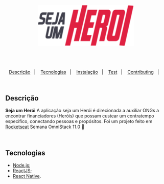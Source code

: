 <p align="center">
  <img src="frontend/src/assets/logoImg.svg" width="300px"/>
</p>

# 

<br>

<p align="center">
  <a href="#project-">Descrição</a>&nbsp;&nbsp;&nbsp;|&nbsp;&nbsp;&nbsp;
  <a href="#techs-rocket">Tecnologias</a>&nbsp;&nbsp;&nbsp;|&nbsp;&nbsp;&nbsp;
  <a href="#installation-wrench">Instalação</a>&nbsp;&nbsp;&nbsp;|&nbsp;&nbsp;&nbsp;
  <a href="#test-heavy_check_mark">Test</a>&nbsp;&nbsp;&nbsp;|&nbsp;&nbsp;&nbsp;
  <a href="#contributing-">Contributing</a>&nbsp;&nbsp;&nbsp;|&nbsp;&nbsp;&nbsp;
</p>

<br>

## Descrição

**Seja um Herói** A aplicação seja um Herói é direcionada a auxiliar ONGs a encontrar financiadores (Heróis) que possam custear um contratempo especifico, conectando pessoas e propósitos. Foi um projeto feito em [Rocketseat](https://github.com/Rocketseat) Semana OmniStack 11.0 :rocket:

<br>

## Tecnologias

- [Node.js](https://nodejs.org/en/);
- [ReactJS](https://reactjs.org);
- [React Native](https://facebook.github.io/react-native/).

<br>
